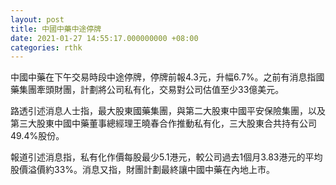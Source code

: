 ```yaml
---
layout: post
title: 中國中藥中途停牌
date: 2021-01-27 14:55:17.000000000 +08:00
categories: rthk
---
```


中國中藥在下午交易時段中途停牌，停牌前報4.3元，升幅6.7%。之前有消息指國藥集團牽頭財團，計劃將公司私有化，交易對公司估值至少33億美元。

路透引述消息人士指，最大股東國藥集團，與第二大股東中國平安保險集團，以及第三大股東中國中藥董事總經理王曉春合作推動私有化，三大股東合共持有公司49.4%股份。

報道引述消息指，私有化作價每股最少5.1港元，較公司過去1個月3.83港元的平均股價溢價約33%。消息又指，財團計劃最終讓中國中藥在內地上市。
